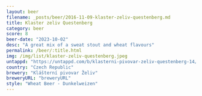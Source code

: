 ```yaml
---
layout: beer
filename: _posts/beer/2016-11-09-klaster-zeliv-questenberg.md
title: Klaster zeliv Questenberg
category: beer
score: 8
beer-date: "2023-10-02"
desc: "A great mix of a sweat stout and wheat flavours"
permalink: /beer/:title.html
img: /img/list/klaster-zeliv-questenberg.jpeg
untappd: "https://untappd.com/b/klasterni-pivovar-zeliv-questenberg-14/3102069"
country: "Czech Republic"
brewery: "Klášterní pivovar Želiv"
breweryURL: "breweryURL"
style: "Wheat Beer - Dunkelweizen"
---
```


